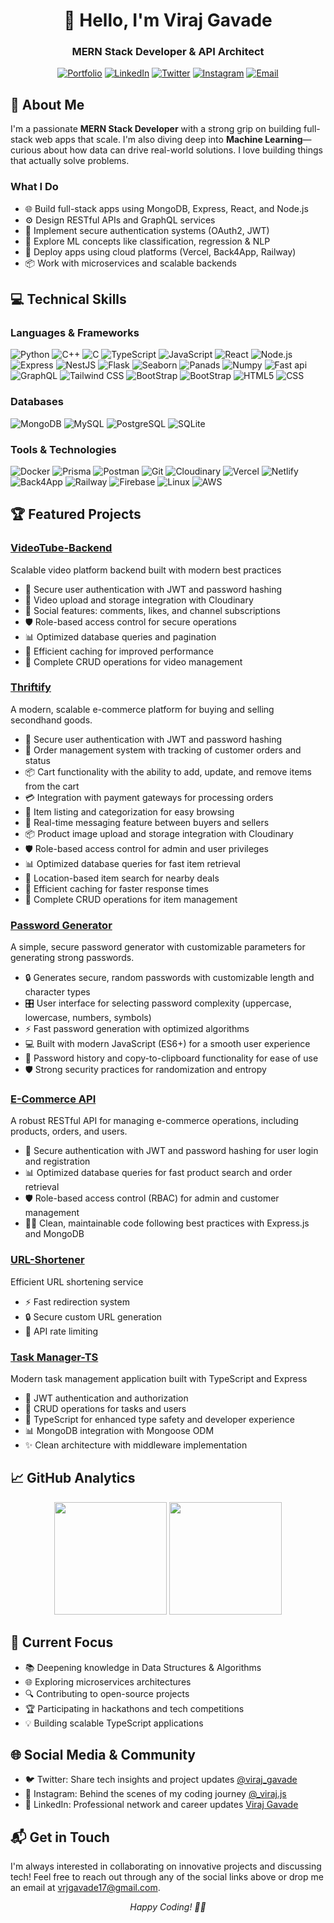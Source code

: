 <div align="center">
  <h1>👋 Hello, I'm Viraj Gavade</h1>
  <h3>MERN Stack Developer & API Architect</h3>
  
  [![Portfolio](https://img.shields.io/badge/Portfolio-FF5722?style=for-the-badge&logo=google-chrome&logoColor=white)](https://portfolio-viraj-gavades-projects.vercel.app/)
  [![LinkedIn](https://img.shields.io/badge/LinkedIn-0077B5?style=for-the-badge&logo=linkedin&logoColor=white)](https://www.linkedin.com/in/viraj-gavade-8877aa30b/)
  [![Twitter](https://img.shields.io/badge/Twitter-1DA1F2?style=for-the-badge&logo=twitter&logoColor=white)](https://x.com/viraj_gavade)
  [![Instagram](https://img.shields.io/badge/Instagram-E4405F?style=for-the-badge&logo=instagram&logoColor=white)](https://www.instagram.com/_viraj.js/)
  [![Email](https://img.shields.io/badge/Email-D14836?style=for-the-badge&logo=gmail&logoColor=white)](mailto:vrajgavade17@gmail.com)
</div>

## 🚀 About Me

I'm a passionate **MERN Stack Developer** with a strong grip on building full-stack web apps that scale. I'm also diving deep into **Machine Learning**—curious about how data can drive real-world solutions. I love building things that actually solve problems.

### What I Do

- 🌐 Build full-stack apps using MongoDB, Express, React, and Node.js
- ⚙️ Design RESTful APIs and GraphQL services
- 🔐 Implement secure authentication systems (OAuth2, JWT)
- 🧠 Explore ML concepts like classification, regression & NLP
- 🚀 Deploy apps using cloud platforms (Vercel, Back4App, Railway)
- 📦 Work with microservices and scalable backends

## 💻 Technical Skills

### Languages & Frameworks
![Python](https://img.shields.io/badge/Python-3776AB?style=flat-square&logo=python&logoColor=white)
![C++](https://img.shields.io/badge/C++-00599C?style=flat-square&logo=c%2B%2B&logoColor=white)
![C](https://img.shields.io/badge/C-A8B9CC?style=flat-square&logo=c&logoColor=black)
![TypeScript](https://img.shields.io/badge/TypeScript-3178C6?style=flat-square&logo=typescript&logoColor=white)
![JavaScript](https://img.shields.io/badge/JavaScript-F7DF1E?style=flat-square&logo=javascript&logoColor=black)
![React](https://img.shields.io/badge/-ReactJs-61DAFB?style=flat-square&logo=express&logoColor=white)
![Node.js](https://img.shields.io/badge/Node.js-339933?style=flat-square&logo=node.js&logoColor=white)
![Express](https://img.shields.io/badge/Express-000000?style=flat-square&logo=express&logoColor=white)
![NestJS](https://img.shields.io/badge/NestJS-E0234E?style=flat-square&logo=nestjs&logoColor=white)
![Flask](https://img.shields.io/badge/Flask-000000??style=flat-square&logo=nestjs&logoColor=white)
![Seaborn](https://img.shields.io/badge/seaborn-0.13.2-66ccff?style=flat-square&logo=nestjs&logoColor=white)
![Panads](https://img.shields.io/badge/-Pandas-333333??style=flat-square&logo=nestjs&logoColor=white)
![Numpy](https://img.shields.io/badge/Numpy-777BB4?style=flat-square&logo=nestjs&logoColor=white)
![Fast api](https://img.shields.io/badge/FastAPI-005571?style=flat-square&logo=nestjs&logoColor=white)
![GraphQL](https://img.shields.io/badge/GraphQL-E10098?style=flat-square&logo=graphql&logoColor=white)
![Tailwind CSS ](https://img.shields.io/badge/Tailwind_CSS-grey?style=flat-square&logo=graphql&logoColor=white)
![BootStrap](https://img.shields.io/badge/Bootstrap-563D7C?style=flat-square&logo=graphql&logoColor=white)
![BootStrap](https://img.shields.io/badge/Bootstrap-563D7C?style=flat-square&logo=graphql&logoColor=white)
![HTML5](https://shields.io/badge/HTML-%E2%98%85%E2%98%85%E2%98%85%E2%98%85%E2%98%85-f06529?logo=html5&logoColor=white&labelColor=f06529)
![CSS](https://img.shields.io/badge/CSS-239120?&style=style=flat-square&logo=graphql&logoColor=white)


### Databases
![MongoDB](https://img.shields.io/badge/MongoDB-47A248?style=flat-square&logo=mongodb&logoColor=white)
![MySQL](https://img.shields.io/badge/MySQL-4479A1?style=flat-square&logo=mysql&logoColor=white)
![PostgreSQL](https://img.shields.io/badge/PostgreSQL-336791?style=flat-square&logo=postgresql&logoColor=white)
![SQLite](https://img.shields.io/badge/SQLite-003B57?style=flat-square&logo=sqlite&logoColor=white)

### Tools & Technologies
![Docker](https://img.shields.io/badge/Docker-2496ED?style=flat-square&logo=docker&logoColor=white)
![Prisma](https://img.shields.io/badge/Prisma-2D3748?style=flat-square&logo=prisma&logoColor=white)
![Postman](https://img.shields.io/badge/Postman-FF6C37?style=flat-square&logo=postman&logoColor=white)
![Git](https://img.shields.io/badge/Git-F05032?style=flat-square&logo=git&logoColor=white)
![Cloudinary](https://img.shields.io/badge/Cloudinary-4285F4?style=flat-square&logo=cloudinary&logoColor=white)
![Vercel](https://img.shields.io/badge/Vercel-000000?style=flat-square&logo=vercel&logoColor=white)
![Netlify](https://img.shields.io/badge/Netlify-00C7B7?style=flat-square&logo=netlify&logoColor=white)
![Back4App](https://img.shields.io/badge/Back4App-1768AC?style=flat-square&logo=parse&logoColor=white)
![Railway](https://img.shields.io/badge/Railway-0B0D0E?style=flat-square&logo=railway&logoColor=white)
![Firebase](https://img.shields.io/badge/firebase-ffca28?style=flat-square&logo=railway&logoColor=white)
![Linux](https://img.shields.io/badge/Linux-FCC624?style=flat-square&logo=railway&logoColor=white)
![AWS](https://img.shields.io/badge/AWS-232F3E?style=flat-square&logo=railway&logoColor=white)


## 🏆 Featured Projects

### [VideoTube-Backend](https://github.com/viraj-gavade/VideoTube-Backend)
Scalable video platform backend built with modern best practices
- 🔐 Secure user authentication with JWT and password hashing
- 🎥 Video upload and storage integration with Cloudinary
- 👥 Social features: comments, likes, and channel subscriptions
- 🛡️ Role-based access control for secure operations
- 📊 Optimized database queries and pagination
- 🚀 Efficient caching for improved performance
- 📝 Complete CRUD operations for video management

### [Thriftify](https://github.com/viraj-gavade/Thriftify)  
A modern, scalable e-commerce platform for buying and selling secondhand goods.
- 🔐 Secure user authentication with JWT and password hashing
- 🛒 Order management system with tracking of customer orders and status
- 📦 Cart functionality with the ability to add, update, and remove items from the cart
- 💳 Integration with payment gateways for processing orders
- 🛒 Item listing and categorization for easy browsing
- 💬 Real-time messaging feature between buyers and sellers
- 📦 Product image upload and storage integration with Cloudinary
- 🛡️ Role-based access control for admin and user privileges
- 📊 Optimized database queries for fast item retrieval
- 📍 Location-based item search for nearby deals
- 🚀 Efficient caching for faster response times
- 📝 Complete CRUD operations for item management

### [Password Generator](https://github.com/viraj-gavade/Password-Generator)  
A simple, secure password generator with customizable parameters for generating strong passwords.
- 🔒 Generates secure, random passwords with customizable length and character types
- 🎛️ User interface for selecting password complexity (uppercase, lowercase, numbers, symbols)
- ⚡ Fast password generation with optimized algorithms
- 💻 Built with modern JavaScript (ES6+) for a smooth user experience
- 📜 Password history and copy-to-clipboard functionality for ease of use
- 🛡️ Strong security practices for randomization and entropy

  
### [E-Commerce API](https://github.com/viraj-gavade/e-commerce-api)  
A robust RESTful API for managing e-commerce operations, including products, orders, and users.
- 🔐 Secure authentication with JWT and password hashing for user login and registration
- 📊 Optimized database queries for fast product search and order retrieval
- 🛡️ Role-based access control (RBAC) for admin and customer management
- 🧑‍💻 Clean, maintainable code following best practices with Express.js and MongoDB


### [URL-Shortener](https://github.com/viraj-gavade/Url-Shortner)
Efficient URL shortening service
- ⚡ Fast redirection system
- 🔒 Secure custom URL generation
- 🎯 API rate limiting

### [Task Manager-TS](https://github.com/viraj-gavade/Task-Manager-TS)
Modern task management application built with TypeScript and Express
- 🔐 JWT authentication and authorization
- 📝 CRUD operations for tasks and users
- 🎯 TypeScript for enhanced type safety and developer experience
- 📊 MongoDB integration with Mongoose ODM
- ✨ Clean architecture with middleware implementation

## 📈 GitHub Analytics

<div align="center">
  <img height="180em" src="https://github-readme-stats.vercel.app/api?username=viraj-gavade&show_icons=true&theme=radical" />
  <img height="180em" src="https://github-readme-streak-stats.herokuapp.com/?user=viraj-gavade&theme=radical" />
</div>

## 🎯 Current Focus

- 📚 Deepening knowledge in Data Structures & Algorithms
- 🌐 Exploring microservices architectures
- 🔍 Contributing to open-source projects
- 🏆 Participating in hackathons and tech competitions
- 💡 Building scalable TypeScript applications

## 🌐 Social Media & Community

- 🐦 Twitter: Share tech insights and project updates [@viraj_gavade](https://x.com/viraj_gavade)
- 📸 Instagram: Behind the scenes of my coding journey [@_viraj.js](https://www.instagram.com/_viraj.js/)
- 💼 LinkedIn: Professional network and career updates [Viraj Gavade](https://www.linkedin.com/in/viraj-gavade-8877aa30b/)

## 📬 Get in Touch

I'm always interested in collaborating on innovative projects and discussing tech! Feel free to reach out through any of the social links above or drop me an email at [vrjgavade17@gmail.com](mailto:vrajgavade17@gmail.com).

<div align="center">
  <i>Happy Coding! 👨‍💻</i>
</div>

